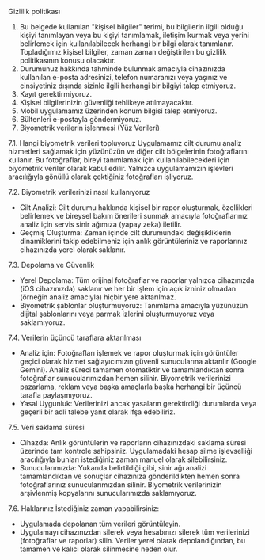Gizlilik politikası

1. Bu belgede kullanılan "kişisel bilgiler" terimi, bu bilgilerin ilgili olduğu kişiyi tanımlayan veya bu kişiyi tanımlamak, iletişim kurmak veya yerini belirlemek için kullanılabilecek herhangi bir bilgi olarak tanımlanır. Topladığımız kişisel bilgiler, zaman zaman değiştirilen bu gizlilik politikasının konusu olacaktır.
2. Durumunuz hakkında tahminde bulunmak amacıyla cihazınızda kullanılan e-posta adresinizi, telefon numaranızı veya yaşınız ve cinsiyetiniz dışında sizinle ilgili herhangi bir bilgiyi talep etmiyoruz.
3. Kayıt gerektirmiyoruz.
4. Kişisel bilgilerinizin güvenliği tehlikeye atılmayacaktır.
5. Mobil uygulamamız üzerinden konum bilgisi talep etmiyoruz.
6. Bültenleri e-postayla göndermiyoruz.
7. Biyometrik verilerin işlenmesi (Yüz Verileri)

7.1. Hangi biyometrik verileri topluyoruz
Uygulamamız cilt durumu analiz hizmetleri sağlamak için yüzünüzün ve diğer cilt bölgelerinin fotoğraflarını kullanır. Bu fotoğraflar, bireyi tanımlamak için kullanılabilecekleri için biyometrik veriler olarak kabul edilir. Yalnızca uygulamamızın işlevleri aracılığıyla gönüllü olarak çektiğiniz fotoğrafları işliyoruz.

7.2. Biyometrik verilerinizi nasıl kullanıyoruz
* Cilt Analizi: Cilt durumu hakkında kişisel bir rapor oluşturmak, özellikleri belirlemek ve bireysel bakım önerileri sunmak amacıyla fotoğraflarınız analiz için servis sinir ağımıza (yapay zeka) iletilir.
* Geçmiş Oluşturma: Zaman içinde cilt durumundaki değişikliklerin dinamiklerini takip edebilmeniz için anlık görüntüleriniz ve raporlarınız cihazınızda yerel olarak saklanır.

7.3. Depolama ve Güvenlik
* Yerel Depolama: Tüm orijinal fotoğraflar ve raporlar yalnızca cihazınızda (iOS cihazınızda) saklanır ve her bir işlem için açık izniniz olmadan (örneğin analiz amacıyla) hiçbir yere aktarılmaz.
* Biyometrik şablonlar oluşturmuyoruz: Tanımlama amacıyla yüzünüzün dijital şablonlarını veya parmak izlerini oluşturmuyoruz veya saklamıyoruz.

7.4. Verilerin üçüncü taraflara aktarılması
* Analiz için: Fotoğrafları işlemek ve rapor oluşturmak için görüntüler geçici olarak hizmet sağlayıcımızın güvenli sunucularına aktarılır (Google Gemini). Analiz süreci tamamen otomatiktir ve tamamlandıktan sonra fotoğraflar sunucularımızdan hemen silinir. Biyometrik verilerinizi pazarlama, reklam veya başka amaçlarla başka herhangi bir üçüncü tarafla paylaşmıyoruz.
* Yasal Uygunluk: Verilerinizi ancak yasaların gerektirdiği durumlarda veya geçerli bir adli talebe yanıt olarak ifşa edebiliriz.

7.5. Veri saklama süresi
* Cihazda: Anlık görüntülerin ve raporların cihazınızdaki saklama süresi üzerinde tam kontrole sahipsiniz. Uygulamadaki hesap silme işlevselliği aracılığıyla bunları istediğiniz zaman manuel olarak silebilirsiniz.
* Sunucularımızda: Yukarıda belirtildiği gibi, sinir ağı analizi tamamlandıktan ve sonuçlar cihazınıza gönderildikten hemen sonra fotoğraflarınız sunucularımızdan silinir. Biyometrik verilerinizin arşivlenmiş kopyalarını sunucularımızda saklamıyoruz.

7.6. Haklarınız
İstediğiniz zaman yapabilirsiniz:
* Uygulamada depolanan tüm verileri görüntüleyin.
* Uygulamayı cihazınızdan silerek veya hesabınızı silerek tüm verilerinizi (fotoğraflar ve raporlar) silin. Veriler yerel olarak depolandığından, bu tamamen ve kalıcı olarak silinmesine neden olur.
